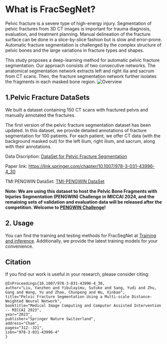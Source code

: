 # What is FracSegNet?
Pelvic fracture is a severe type of high-energy injury. Segmentation of pelvic fractures from 3D CT images is important for trauma diagnosis, evaluation, and treatment planning. Manual delineation of the fracture surface can be done in a slice-by-slice fashion but is slow and error-prone. Automatic fracture segmentation is challenged by the complex structure of pelvic bones and the large variations in fracture types and shapes. 

This study proposes a deep-learning method for automatic pelvic fracture segmentation. Our approach consists of two consecutive networks. The anatomical segmentation network extracts left and right ilia and sacrum from CT scans. Then, the fracture segmentation network further isolates the fragments in each masked bone region. 
![Overview](documentation/assets/Overview.png)

## 1.Pelvic Fracture DataSets
We built a dataset containing 150 CT scans with fractured pelvis and manually annotated the fractures. 

The first version of the pelvic fracture segmentation dataset has been updated. In this dataset, we provide detailed annotations of fracture segmentation for 100 patients. For each patient, we offer CT data (with the background masked out) for the left ilium, right ilium, and sacrum, along with their annotations. 

Data Discription: [DataSet for Pelvic Fracture Segmentation](https://github.com/YzzLiu/FracSegNet/tree/main/DataSet)

Paper link: https://link.springer.com/chapter/10.1007/978-3-031-43996-4_30

TMI PENGWIN DataSet: [TMI-PENGWIN DataSet](https://doi.org/10.5281/zenodo.10927452)

**Note: We are using this dataset to host the Pelvic Bone Fragments with Injuries Segmentation (PENGWIN) Challenge in MICCAI 2024, and the remaining sets of validation and evaluation data will be released after the competition. Welcome to [PENGWIN Challenge](https://pengwin.grand-challenge.org/)!**

## 2. Usage

You can find the training and testing methods for FracSegNet at [Training and inference](https://github.com/YzzLiu/FracSegNet/tree/main/code). Additionally, we provide the latest training models for your convenience.

## Citation

If you find our work is useful in your research, please consider citing:
```
@InProceedings{10.1007/978-3-031-43996-4_30,
author="Liu, Yanzhen and Yibulayimu, Sutuke and Sang, Yudi and Zhu, Gang and Wang, Yu and Zhao, Chunpeng and Wu, Xinbao",
title="Pelvic Fracture Segmentation Using a Multi-scale Distance-Weighted Neural Network",
booktitle="Medical Image Computing and Computer Assisted Intervention -- MICCAI 2023",
year="2023",
publisher="Springer Nature Switzerland",
address="Cham",
pages="312--321",
isbn="978-3-031-43996-4"
}
```
